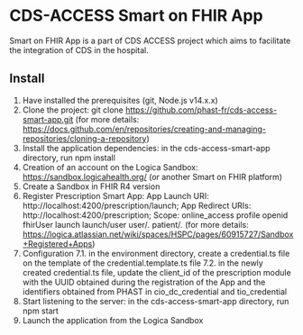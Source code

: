 # CDS-ACCESS Smart on FHIR App

Smart on FHIR App is a part of CDS ACCESS project which aims to facilitate the integration of CDS in the hospital.  

## Install

1. Have installed the prerequisites (git, Node.js v14.x.x)
2. Clone the project: git clone https://github.com/phast-fr/cds-access-smart-app.git (for more details: https://docs.github.com/en/repositories/creating-and-managing-repositories/cloning-a-repository)
3. Install the application dependencies: in the cds-access-smart-app directory, run npm install
4. Creation of an account on the Logica Sandbox: https://sandbox.logicahealth.org/ (or another Smart on FHIR platform)
5. Create a Sandbox in FHIR R4 version
6. Register Prescription Smart App: App Launch URI: http://localhost:4200/prescription/launch; App Redirect URIs: http://localhost:4200/prescription; Scope: online_access profile openid fhirUser launch launch/user user/*.* patient/*.* (for more details: https://logica.atlassian.net/wiki/spaces/HSPC/pages/60915727/Sandbox+Registered+Apps)
7. Configuration
   7.1. in the environment directory, create a credential.ts file on the template of the credential.template.ts file
   7.2. in the newly created credential.ts file, update the client_id of the prescription module with the UUID obtained during the registration of the App and the identifiers obtained from PHAST in cio_dc_credential and tio_credential
8. Start listening to the server: in the cds-access-smart-app directory, run npm start
9. Launch the application from the Logica Sandbox
